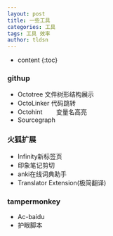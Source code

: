 ```yaml
---
layout: post
title: 一些工具
categories: 工具
tags: 工具 效率
author: tldsn
---
```


* content
{:toc}

### githup

* Octotree        文件树形结构展示
* OctoLinker      代码跳转
* Octohint        变量名高亮
* Sourcegraph

### 火狐扩展

* Infinity新标签页
* 印象笔记剪切
* anki在线词典助手
* Translator Extension(极简翻译)

### tampermonkey

* Ac-baidu
* 护眼脚本
